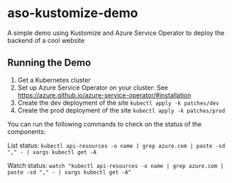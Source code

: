 # aso-kustomize-demo
A simple demo using Kustomize and Azure Service Operator to deploy the backend of a cool website

## Running the Demo

1. Get a Kubernetes cluster
2. Set up Azure Service Operator on your cluster: See https://azure.github.io/azure-service-operator/#installation
3. Create the dev deployment of the site `kubectl apply -k patches/dev`
4. Create the prod deployment of the site `kubectl apply -k patches/prod`

You can run the following commands to check on the status of the components:

List status:
`kubectl api-resources -o name | grep azure.com | paste -sd "," - | xargs kubectl get -A`

Watch status:
`watch "kubectl api-resources -o name | grep azure.com | paste -sd "," - | xargs kubectl get -A"`
